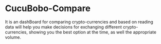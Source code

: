 # CucuBobo-Compare
It is an dashBoard for comparing crypto-currencies and based on reading data will help you make decisions for exchanging different crypto-currencies, showing you the best option at the time, as well the appropriate volume.
